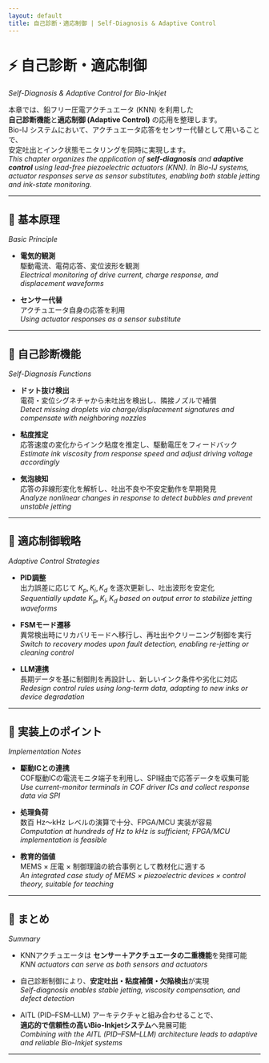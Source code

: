 ```yaml
---
layout: default
title: 自己診断・適応制御 | Self-Diagnosis & Adaptive Control
---
```


# ⚡ 自己診断・適応制御  
*Self-Diagnosis & Adaptive Control for Bio-Inkjet*

本章では、鉛フリー圧電アクチュエータ (KNN) を利用した  
**自己診断機能**と**適応制御 (Adaptive Control)** の応用を整理します。  
Bio-IJ システムにおいて、アクチュエータ応答をセンサー代替として用いることで、  
安定吐出とインク状態モニタリングを同時に実現します。  
*This chapter organizes the application of **self-diagnosis** and **adaptive control** using lead-free piezoelectric actuators (KNN). In Bio-IJ systems, actuator responses serve as sensor substitutes, enabling both stable jetting and ink-state monitoring.*  

---

## 🔹 基本原理  
*Basic Principle*

- **電気的観測**  
  駆動電流、電荷応答、変位波形を観測  
  *Electrical monitoring of drive current, charge response, and displacement waveforms*  

- **センサー代替**  
  アクチュエータ自身の応答を利用  
  *Using actuator responses as a sensor substitute*  

---

## 🔹 自己診断機能  
*Self-Diagnosis Functions*

- **ドット抜け検出**  
  電荷・変位シグネチャから未吐出を検出し、隣接ノズルで補償  
  *Detect missing droplets via charge/displacement signatures and compensate with neighboring nozzles*  

- **粘度推定**  
  応答速度の変化からインク粘度を推定し、駆動電圧をフィードバック  
  *Estimate ink viscosity from response speed and adjust driving voltage accordingly*  

- **気泡検知**  
  応答の非線形変化を解析し、吐出不良や不安定動作を早期発見  
  *Analyze nonlinear changes in response to detect bubbles and prevent unstable jetting*  

---

## 🔹 適応制御戦略  
*Adaptive Control Strategies*

- **PID調整**  
  出力誤差に応じて $K_p, K_i, K_d$ を逐次更新し、吐出波形を安定化  
  *Sequentially update $K_p, K_i, K_d$ based on output error to stabilize jetting waveforms*  

- **FSMモード遷移**  
  異常検出時にリカバリモードへ移行し、再吐出やクリーニング制御を実行  
  *Switch to recovery modes upon fault detection, enabling re-jetting or cleaning control*  

- **LLM連携**  
  長期データを基に制御則を再設計し、新しいインク条件や劣化に対応  
  *Redesign control rules using long-term data, adapting to new inks or device degradation*  

---

## 🔹 実装上のポイント  
*Implementation Notes*

- **駆動ICとの連携**  
  COF駆動ICの電流モニタ端子を利用し、SPI経由で応答データを収集可能  
  *Use current-monitor terminals in COF driver ICs and collect response data via SPI*  

- **処理負荷**  
  数百 Hz〜kHz レベルの演算で十分、FPGA/MCU 実装が容易  
  *Computation at hundreds of Hz to kHz is sufficient; FPGA/MCU implementation is feasible*  

- **教育的価値**  
  MEMS × 圧電 × 制御理論の統合事例として教材化に適する  
  *An integrated case study of MEMS × piezoelectric devices × control theory, suitable for teaching*  

---

## 📌 まとめ  
*Summary*

- KNNアクチュエータは **センサー＋アクチュエータの二重機能**を発揮可能  
  *KNN actuators can serve as both sensors and actuators*  

- 自己診断制御により、**安定吐出・粘度補償・欠陥検出**が実現  
  *Self-diagnosis enables stable jetting, viscosity compensation, and defect detection*  

- AITL (PID–FSM–LLM) アーキテクチャと組み合わせることで、  
  **適応的で信頼性の高いBio-Inkjetシステム**へ発展可能  
  *Combining with the AITL (PID–FSM–LLM) architecture leads to adaptive and reliable Bio-Inkjet systems*  

---
